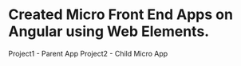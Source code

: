 # Created Micro Front End Apps on Angular using Web Elements.

Project1 - Parent App
Project2 - Child Micro App
